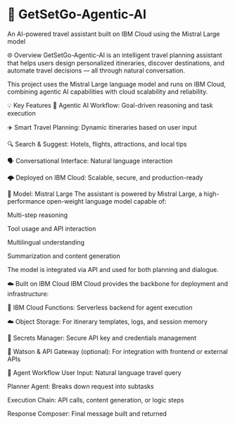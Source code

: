 # 🧭 GetSetGo-Agentic-AI

An AI-powered travel assistant built on IBM Cloud using the Mistral Large model

🌐 Overview
GetSetGo-Agentic-AI is an intelligent travel planning assistant that helps users design personalized itineraries, discover destinations, and automate travel decisions — all through natural conversation.

This project uses the Mistral Large language model and runs on IBM Cloud, combining agentic AI capabilities with cloud scalability and reliability.

💡 Key Features
🧠 Agentic AI Workflow: Goal-driven reasoning and task execution

✈️ Smart Travel Planning: Dynamic itineraries based on user input

🔍 Search & Suggest: Hotels, flights, attractions, and local tips

🗣️ Conversational Interface: Natural language interaction

🌩️ Deployed on IBM Cloud: Scalable, secure, and production-ready

🧠 Model: Mistral Large
The assistant is powered by Mistral Large, a high-performance open-weight language model capable of:

Multi-step reasoning

Tool usage and API interaction

Multilingual understanding

Summarization and content generation

The model is integrated via API and used for both planning and dialogue.

☁️ Built on IBM Cloud
IBM Cloud provides the backbone for deployment and infrastructure:

🔧 IBM Cloud Functions: Serverless backend for agent execution

☁️ Object Storage: For itinerary templates, logs, and session memory

🔐 Secrets Manager: Secure API key and credentials management

🧩 Watson & API Gateway (optional): For integration with frontend or external APIs

🔁 Agent Workflow
User Input: Natural language travel query

Planner Agent: Breaks down request into subtasks

Execution Chain: API calls, content generation, or logic steps

Response Composer: Final message built and returned



